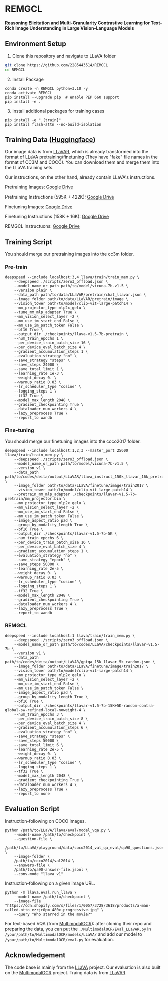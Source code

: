 # REMGCL

**Reasoning Elicitation and Multi-Granularity Contrastive Learning for Text-Rich Image Understanding in Large Vision-Language Models**

## Environment Setup

1. Clone this repository and navigate to LLaVA folder
```bash
git clone https://github.com/2285443514/REMGCL
cd REMGCL
```

2. Install Package
```Shell
conda create -n REMGCL python=3.10 -y
conda activate REMGCL
pip install --upgrade pip  # enable PEP 660 support
pip install -e .
```

3. Install additional packages for training cases
```
pip install -e ".[train]"
pip install flash-attn --no-build-isolation
```

## Training Data ([Huggingface](https://huggingface.co/datasets/SALT-NLP/LLaVAR))

Our image data is from [LLaVAR](https://github.com/SALT-NLP/LLaVAR), which is already transformed into the format of LLaVA pretraining/finetuning (They have "fake" file names in the format of CC3M and COCO). You can download them and merge them into the LLaVA training sets.

Our instructions, on the other hand, already contain LLaVA's instructions.

Pretraining Images: [Google Drive](https://drive.google.com/file/d/1zWpqnAcaG_dUwkJJUvP9FH9zq__c-ODY/view?usp=sharing)

Pretraining Instructions (595K + 422K): [Google Drive](https://drive.google.com/file/d/1_GCHFwrPGjp-9tZlDBwVkdz-L1ymchKY/view?usp=sharing)

Finetuning Images: [Google Drive](https://drive.google.com/file/d/1Ms7OCjcFQ18Whmujszpc9bTp0Jy0Dye4/view?usp=sharing)

Finetuning Instructions (158K + 16K): [Google Drive](https://drive.google.com/file/d/1ISdKOV1wwVkLHf5FNutctpOBa-CmNRFv/view?usp=sharing)

REMGCL Instructuons: [Google Drive](https://drive.google.com/file/d/1K41VSx6gyvLLZ-WQVegFZ0oXufTKMKgI/view?usp=sharing)


## Training Script

You should merge our pretraining images into the cc3m folder.

### Pre-train

```Shell
deepspeed --include localhost:3,4 llava/train/train_mem.py \
    --deepspeed ./scripts/zero3_offload.json \
    --model_name_or_path path/to/model/vicuna-7b-v1.5 \
    --version plain \
    --data_path path/to/data/LLaVAR/pretrain/chat_llavar.json \
    --image_folder path/to/data/LLaVAR/pretrain/image \
    --vision_tower path/to/model/clip-vit-large-patch14 \
    --mm_projector_type mlp2x_gelu \
    --tune_mm_mlp_adapter True \
    --mm_vision_select_layer -2 \
    --mm_use_im_start_end False \
    --mm_use_im_patch_token False \
    --bf16 True \
    --output_dir ./checkpoints/llava-v1.5-7b-pretrain \
    --num_train_epochs 1 \
    --per_device_train_batch_size 16 \
    --per_device_eval_batch_size 4 \
    --gradient_accumulation_steps 1 \
    --evaluation_strategy "no" \
    --save_strategy "steps" \
    --save_steps 24000 \
    --save_total_limit 1 \
    --learning_rate 1e-3 \
    --weight_decay 0. \
    --warmup_ratio 0.03 \
    --lr_scheduler_type "cosine" \
    --logging_steps 1 \
    --tf32 True \
    --model_max_length 2048 \
    --gradient_checkpointing True \
    --dataloader_num_workers 4 \
    --lazy_preprocess True \
    --report_to wandb
```

### Fine-tuning
You should merge our finetuning images into the coco2017 folder.


```Shell
deepspeed --include localhost:1,2,3 --master_port 25600 llava/train/train_mem.py \
    --deepspeed ./scripts/zero3_offload.json \
    --model_name_or_path path/to/model/vicuna-7b-v1.5 \
    --version v1 \
    --data_path path/to/codes/deita/output/LLaVAR/llava_instruct_150k_llavar_16k_pretrain_1of16.json \
    --image_folder path/to/data/LLaVA/finetune/image/train2017 \
    --vision_tower path/to/model/clip-vit-large-patch14 \
    --pretrain_mm_mlp_adapter ./checkpoints/llavar-v1.5-7b-pretrain/mm_projector.bin \
    --mm_projector_type mlp2x_gelu \
    --mm_vision_select_layer -2 \
    --mm_use_im_start_end False \
    --mm_use_im_patch_token False \
    --image_aspect_ratio pad \
    --group_by_modality_length True \
    --bf16 True \
    --output_dir ./checkpoints/llavar-v1.5-7b-5K \
    --num_train_epochs 6 \
    --per_device_train_batch_size 16 \
    --per_device_eval_batch_size 4 \
    --gradient_accumulation_steps 1 \
    --evaluation_strategy "no" \
    --save_strategy "epoch" \
    --save_steps 50000 \
    --learning_rate 2e-5 \
    --weight_decay 0. \
    --warmup_ratio 0.03 \
    --lr_scheduler_type "cosine" \
    --logging_steps 1 \
    --tf32 True \
    --model_max_length 2048 \
    --gradient_checkpointing True \
    --dataloader_num_workers 4 \
    --lazy_preprocess True \
    --report_to wandb
```

### REMGCL
```Shell
deepspeed --include localhost:1 llava/train/train_mem.py \
    --deepspeed ./scripts/zero3_offload.json \
    --model_name_or_path path/to/codes/LLaVA/checkpoints/llavar-v1.5-7b \
    --version v1 \
    --data_path path/to/codes/deita/output/LLaVAR/gptqa_15k_llavar_5k_random.json \
    --image_folder path/to/data/LLaVA/finetune/image/train2017 \
    --vision_tower path/to/model/clip-vit-large-patch14 \
    --mm_projector_type mlp2x_gelu \
    --mm_vision_select_layer -2 \
    --mm_use_im_start_end False \
    --mm_use_im_patch_token False \
    --image_aspect_ratio pad \
    --group_by_modality_length True \
    --bf16 True \
    --output_dir ./checkpoints/llavar-v1.5-7b-15K+5K-random-contra-global-sw-refined-local-noweight-4 \
    --num_train_epochs 3 \
    --per_device_train_batch_size 8 \
    --per_device_eval_batch_size 4 \
    --gradient_accumulation_steps 6 \
    --evaluation_strategy "no" \
    --save_strategy "steps" \
    --save_steps 50000 \
    --save_total_limit 6 \
    --learning_rate 2e-5 \
    --weight_decay 0. \
    --warmup_ratio 0.03 \
    --lr_scheduler_type "cosine" \
    --logging_steps 1 \
    --tf32 True \
    --model_max_length 2048 \
    --gradient_checkpointing True \
    --dataloader_num_workers 4 \
    --lazy_preprocess True \
    --report_to none
```

## Evaluation Script

Instruction-following on COCO images.

```
python /path/to/LLaVA/llava/eval/model_vqa.py \
    --model-name /path/to/checkpoint \
    --question-file \
    /path/to/LLaVA/playground/data/coco2014_val_qa_eval/qa90_questions.jsonl \
    --image-folder \
    /path/to/coco2014/val2014 \
    --answers-file \
    /path/to/qa90-answer-file.jsonl \
    --conv-mode "llava_v1"
```

Instruction-following on a given image URL.
```
python -m llava.eval.run_llava \
    --model-name /path/to/checkpoint \
    --image-file "https://cdn.shopify.com/s/files/1/0057/3728/3618/products/a-man-called-otto_ezrjr0pm_480x.progressive.jpg" \
    --query "Who starred in the movie?"
```

For text-based VQA (from [MultimodalOCR](https://github.com/Yuliang-Liu/MultimodalOCR)): after cloning their repo and preparing the data, you can put the `./MultimodalOCR/Eval_LLaVAR.py` in `/your/path/to/MultimodalOCR/models/LLaVA/` and add our model to `/your/path/to/MultimodalOCR/eval.py` for evaluation.


## Acknowledgement
The code base is mainly from the [LLaVA](https://github.com/haotian-liu/LLaVA) project. Our evaluation is also built on the [MultimodalOCR](https://github.com/Yuliang-Liu/MultimodalOCR) project. Traing data is from [LLaVAR](https://github.com/SALT-NLP/LLaVAR).
